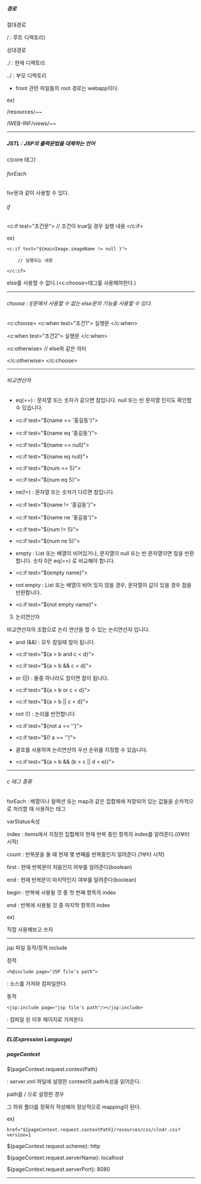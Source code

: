 ##### 경로

절대경로

/ : 루트 디렉토리)


상대경로

./ : 현재 디렉토리

../ : 부모 디렉토리


* front 관련 파일들의 root 경로는 webapp이다.

ex)

/resources/~~


/WEB-INF/views/~~

---


##### JSTL : JSP의 출력문법을 대체하는 언어

c(core 태그)

###### forEach

for문과 같이 사용할 수 있다.



###### if

<c:if test="조건문">
	// 조건이 true일 경우 실행 내용
</c:if>

ex)

	<c:if test="${mainImage.imageName != null }">
	
		// 실행되는 내용
		
	</c:if>

else를 사용할 수 없다.(<c:choose>태그를 사용해야한다.)

---

###### choose : if문에서 사용할 수 없는 else문의 기능을 사용할 수 있다.

<c:choose>
   <c:when test="조건1">
	실행문
   </c:when>

   <c:when test="조건2">
	실행문
   </c:when>

   <c:otherwise> // else와 같은 의미
	
   </c:otherwise>
</c:choose>

---



###### 비교연산자

* eq(==) : 문자열 또는 숫자가 같으면 참입니다. null 또는 빈 문자열 인지도 확인할 수 있습니다.

- <c:if test="${name == '홍길동'}">

- <c:if test="${name eq '홍길동'}">

- <c:if test="${name == null}">

- <c:if test="${name eq null}">

- <c:if test="${num == 5}">

- <c:if test="${num eq 5}">



* ne(!=) : 문자열 또는 숫자가 다르면 참입니다.

- <c:if test="${name != '홍길동'}">

- <c:if test="${name ne '홍길동'}">

- <c:if test="${num != 5}">

- <c:if test="${num ne 5}">



* empty : List 또는 배열이 비어있거나, 문자열이 null 또는 빈 문자열이면 참을 반환합니다. 숫자 0은 eq(==) 로 비교해야 합니다.

- <c:if test="${empty name}">



* not empty : List 또는 배열이 비어 있지 않을 경우, 문자열이 값이 있을 경우 참을 반환합니다.

- <c:if test="${not empty name}">



3. 논리연산자



비교연산자의 조합으로 논리 연산을 할 수 있는 논리연산자 입니다.



* and (&&) :  모두 참일때 참이 됩니다.

- <c:if test="${a > b and c < d}">

- <c:if test="${a > b && c < d}">



* or (||) : 둘중 하나라도 참이면 참이 됩니다.

- <c:if test="${a > b or c < d}">

- <c:if test="${a > b || c < d}">



* not (!) : 논리를 반전합니다.

- <c:if test="${not a == ''}">

- <c:if test="${! a == ''}">



* 괄호를 사용하여 논리연산의 우선 순위를 지정할 수 있습니다.

- <c:if test="${a > b && (b > c || d < e)}">


---

###### c 태그 종류

forEach : 배열이나 컬렉션 또는 map과 같은 집합체에 저장되어 있는 값들을 순차적으로 처리할 때 사용하는 태그

varStatus속성

index : items에서 지정한 집합체의 현재 반복 중인 항목의 index를 알려준다.(0부터 시작)

count : 반복문을 돌 떄 현재 몇 번째를 반복중인지 알려준다.(1부터 시작)

first : 현재 반복문이 처음인지 여부를 알려준다(boolean)

end : 현재 반복문이 마지막인지 여부를 알려준다(boolean)

begin : 반복에 사용될 것 중 첫 번째 항목의 index

end : 반복에 사용될 것 중 마지막 항목의 index

ex) 

직접 사용해보고 쓰자

---

jsp 파일 동적/정적 include

정적

	<%@include page="JSP file's path">

: 소스를 가져와 컴파일한다.



동적

	<jsp:include page="jsp file's path"/></jsp:include>

: 컴파일 된 이후 페이지로 가져온다.

---

##### EL(Expression Language)

##### pageContext 

${pageContext.request.contextPath}

: server.xml 파일에 설정한 context의 path속성을 읽어온다.

path를 / 으로 설정한 경우

그 하위 폴더를 정확히 작성해야 정상적으로 mapping이 된다.

ex)

	href="${pageContext.request.contextPath}/resources/css/clndr.css?version=1
	
	
${pageContext.request.scheme}: http

${pageContext.request.serverName}: localhost

${pageContext.request.serverPort}: 8080

---